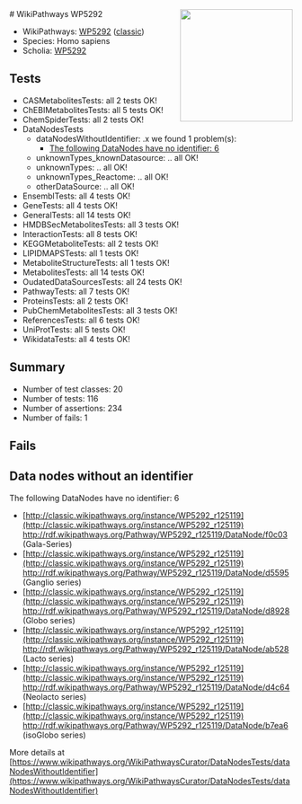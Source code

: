 <img style="float: right; width: 200px" src="https://upload.wikimedia.org/wikipedia/commons/thumb/8/83/Wplogo_with_text_500.png/640px-Wplogo_with_text_500.png" />
# WikiPathways WP5292

* WikiPathways: [WP5292](https://wikipathways.org/pathways/WP5292) ([classic](https://classic.wikipathways.org/instance/WP5292))
* Species: Homo sapiens
* Scholia: [WP5292](https://scholia.toolforge.org/wikipathways/WP5292)
## Tests
* CASMetabolitesTests: all 2 tests OK!
* ChEBIMetabolitesTests: all 5 tests OK!
* ChemSpiderTests: all 2 tests OK!
* DataNodesTests
    * dataNodesWithoutIdentifier: .x we found 1 problem(s):
        * [The following DataNodes have no identifier: 6](#d2d32fa5)
    * unknownTypes_knownDatasource: .. all OK!
    * unknownTypes: .. all OK!
    * unknownTypes_Reactome: .. all OK!
    * otherDataSource: .. all OK!
* EnsemblTests: all 4 tests OK!
* GeneTests: all 4 tests OK!
* GeneralTests: all 14 tests OK!
* HMDBSecMetabolitesTests: all 3 tests OK!
* InteractionTests: all 8 tests OK!
* KEGGMetaboliteTests: all 2 tests OK!
* LIPIDMAPSTests: all 1 tests OK!
* MetaboliteStructureTests: all 1 tests OK!
* MetabolitesTests: all 14 tests OK!
* OudatedDataSourcesTests: all 24 tests OK!
* PathwayTests: all 7 tests OK!
* ProteinsTests: all 2 tests OK!
* PubChemMetabolitesTests: all 3 tests OK!
* ReferencesTests: all 6 tests OK!
* UniProtTests: all 5 tests OK!
* WikidataTests: all 4 tests OK!


## Summary

* Number of test classes: 20
* Number of tests: 116
* Number of assertions: 234
* Number of fails: 1

## Fails

<a name="d2d32fa5" />

## Data nodes without an identifier

The following DataNodes have no identifier: 6

* [http://classic.wikipathways.org/instance/WP5292_r125119](http://classic.wikipathways.org/instance/WP5292_r125119) http://rdf.wikipathways.org/Pathway/WP5292_r125119/DataNode/f0c03 (Gala-Series)
* [http://classic.wikipathways.org/instance/WP5292_r125119](http://classic.wikipathways.org/instance/WP5292_r125119) http://rdf.wikipathways.org/Pathway/WP5292_r125119/DataNode/d5595 (Ganglio series)
* [http://classic.wikipathways.org/instance/WP5292_r125119](http://classic.wikipathways.org/instance/WP5292_r125119) http://rdf.wikipathways.org/Pathway/WP5292_r125119/DataNode/d8928 (Globo series)
* [http://classic.wikipathways.org/instance/WP5292_r125119](http://classic.wikipathways.org/instance/WP5292_r125119) http://rdf.wikipathways.org/Pathway/WP5292_r125119/DataNode/ab528 (Lacto series)
* [http://classic.wikipathways.org/instance/WP5292_r125119](http://classic.wikipathways.org/instance/WP5292_r125119) http://rdf.wikipathways.org/Pathway/WP5292_r125119/DataNode/d4c64 (Neolacto series)
* [http://classic.wikipathways.org/instance/WP5292_r125119](http://classic.wikipathways.org/instance/WP5292_r125119) http://rdf.wikipathways.org/Pathway/WP5292_r125119/DataNode/b7ea6 (isoGlobo series)


More details at [https://www.wikipathways.org/WikiPathwaysCurator/DataNodesTests/dataNodesWithoutIdentifier](https://www.wikipathways.org/WikiPathwaysCurator/DataNodesTests/dataNodesWithoutIdentifier)

